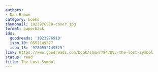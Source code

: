 ```yaml
---
authors:
- Dan Brown
category: books
thumbnail: 1823976910-cover.jpg
format: paperback
ids:
  goodreads: '1823976910'
  isbn_10: 0552149527
  isbn_13: '9780552149525'
link: https://www.goodreads.com/book/show/7947003-the-lost-symbol
status: read
title: The Lost Symbol
---
```

